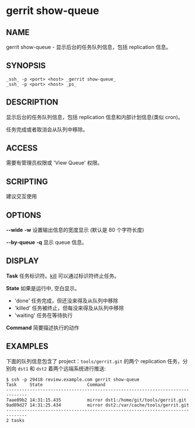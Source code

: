 # gerrit show-queue

## NAME
gerrit show-queue - 显示后台的任务队列信息，包括 replication 信息。

## SYNOPSIS
```
_ssh_ -p <port> <host> _gerrit show-queue_
_ssh_ -p <port> <host> _ps_
```

## DESCRIPTION
显示后台的任务队列信息，包括 replication 信息和内部计划信息(类似 cron)。

任务完成或者取消会从队列中移除。

## ACCESS
需要有管理员权限或 'View Queue' 权限。

## SCRIPTING
建议交互使用

## OPTIONS
**--wide**
**-w**
	设置输出信息的宽度显示 (默认是 80 个字符长度)

**--by-queue**
**-q**
	显示 queue 信息。

## DISPLAY

**Task**
	任务标识符。[kill](cmd-kill.md) 可以通过标识符终止任务。

**State**
	如果是运行中, 空白显示。

 * 'done' 任务完成，但还没来得及从队列中移除
 * 'killed' 任务被终止，但每没来得及从队列中移除
 * 'waiting' 任务在等待执行

**Command**
	简要描述执行的动作

## EXAMPLES

下面的队列信息包含了 project：`tools/gerrit.git` 的两个 replication 任务，分别向 `dst1` 和 `dst2` 着两个远端系统进行推送:

```
$ ssh -p 29418 review.example.com gerrit show-queue
Task     State                 Command
------------------------------------------------------------------------------
7aae09b2 14:31:15.435          mirror dst1:/home/git/tools/gerrit.git
9ad09d27 14:31:25.434          mirror dst2:/var/cache/tools/gerrit.git
------------------------------------------------------------------------------
2 tasks
```

